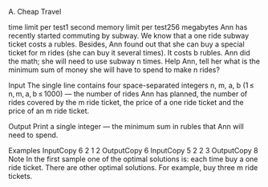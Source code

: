 A. Cheap Travel

time limit per test1 second
memory limit per test256 megabytes
Ann has recently started commuting by subway. We know that a one ride subway ticket costs a rubles. Besides, Ann found out that she can buy a special ticket for m rides (she can buy it several times). It costs b rubles. Ann did the math; she will need to use subway n times. Help Ann, tell her what is the minimum sum of money she will have to spend to make n rides?

Input
The single line contains four space-separated integers n, m, a, b (1 ≤ n, m, a, b ≤ 1000) — the number of rides Ann has planned, the number of rides covered by the m ride ticket, the price of a one ride ticket and the price of an m ride ticket.

Output
Print a single integer — the minimum sum in rubles that Ann will need to spend.

Examples
InputCopy
6 2 1 2
OutputCopy
6
InputCopy
5 2 2 3
OutputCopy
8
Note
In the first sample one of the optimal solutions is: each time buy a one ride ticket. There are other optimal solutions. For example, buy three m ride tickets.

